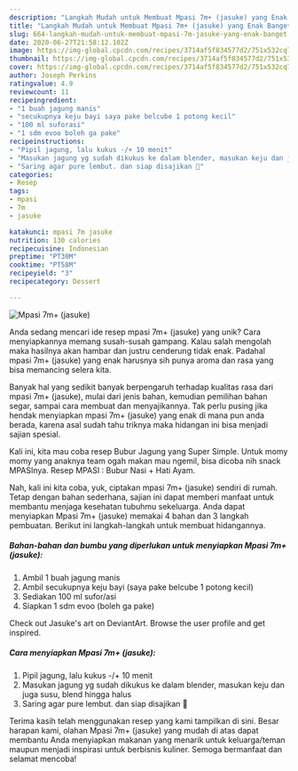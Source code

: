 ```yaml
---
description: "Langkah Mudah untuk Membuat Mpasi 7m+ (jasuke) yang Enak Banget"
title: "Langkah Mudah untuk Membuat Mpasi 7m+ (jasuke) yang Enak Banget"
slug: 664-langkah-mudah-untuk-membuat-mpasi-7m-jasuke-yang-enak-banget
date: 2020-06-27T21:58:12.102Z
image: https://img-global.cpcdn.com/recipes/3714af5f834577d2/751x532cq70/mpasi-7m-jasuke-foto-resep-utama.jpg
thumbnail: https://img-global.cpcdn.com/recipes/3714af5f834577d2/751x532cq70/mpasi-7m-jasuke-foto-resep-utama.jpg
cover: https://img-global.cpcdn.com/recipes/3714af5f834577d2/751x532cq70/mpasi-7m-jasuke-foto-resep-utama.jpg
author: Joseph Perkins
ratingvalue: 4.9
reviewcount: 11
recipeingredient:
- "1 buah jagung manis"
- "secukupnya keju bayi saya pake belcube 1 potong kecil"
- "100 ml suforasi"
- "1 sdm evoo boleh ga pake"
recipeinstructions:
- "Pipil jagung, lalu kukus -/+ 10 menit"
- "Masukan jagung yg sudah dikukus ke dalam blender, masukan keju dan juga susu, blend hingga halus"
- "Saring agar pure lembut. dan siap disajikan 🤗"
categories:
- Resep
tags:
- mpasi
- 7m
- jasuke

katakunci: mpasi 7m jasuke 
nutrition: 130 calories
recipecuisine: Indonesian
preptime: "PT30M"
cooktime: "PT58M"
recipeyield: "3"
recipecategory: Dessert

---
```



![Mpasi 7m+ (jasuke)](https://img-global.cpcdn.com/recipes/3714af5f834577d2/751x532cq70/mpasi-7m-jasuke-foto-resep-utama.jpg)

Anda sedang mencari ide resep mpasi 7m+ (jasuke) yang unik? Cara menyiapkannya memang susah-susah gampang. Kalau salah mengolah maka hasilnya akan hambar dan justru cenderung tidak enak. Padahal mpasi 7m+ (jasuke) yang enak harusnya sih punya aroma dan rasa yang bisa memancing selera kita.

Banyak hal yang sedikit banyak berpengaruh terhadap kualitas rasa dari mpasi 7m+ (jasuke), mulai dari jenis bahan, kemudian pemilihan bahan segar, sampai cara membuat dan menyajikannya. Tak perlu pusing jika hendak menyiapkan mpasi 7m+ (jasuke) yang enak di mana pun anda berada, karena asal sudah tahu triknya maka hidangan ini bisa menjadi sajian spesial.

Kali ini, kita mau coba resep Bubur Jagung yang Super Simple. Untuk momy momy yang anaknya team ogah makan mau ngemil, bisa dicoba nih snack MPASInya. Resep MPASI : Bubur Nasi + Hati Ayam.


Nah, kali ini kita coba, yuk, ciptakan mpasi 7m+ (jasuke) sendiri di rumah. Tetap dengan bahan sederhana, sajian ini dapat memberi manfaat untuk membantu menjaga kesehatan tubuhmu sekeluarga. Anda dapat menyiapkan Mpasi 7m+ (jasuke) memakai 4 bahan dan 3 langkah pembuatan. Berikut ini langkah-langkah untuk membuat hidangannya.

<!--inarticleads1-->

##### Bahan-bahan dan bumbu yang diperlukan untuk menyiapkan Mpasi 7m+ (jasuke):

1. Ambil 1 buah jagung manis
1. Ambil secukupnya keju bayi (saya pake belcube 1 potong kecil)
1. Sediakan 100 ml sufor/asi
1. Siapkan 1 sdm evoo (boleh ga pake)


Check out Jasuke&#39;s art on DeviantArt. Browse the user profile and get inspired. 

<!--inarticleads2-->

##### Cara menyiapkan Mpasi 7m+ (jasuke):

1. Pipil jagung, lalu kukus -/+ 10 menit
1. Masukan jagung yg sudah dikukus ke dalam blender, masukan keju dan juga susu, blend hingga halus
1. Saring agar pure lembut. dan siap disajikan 🤗




Terima kasih telah menggunakan resep yang kami tampilkan di sini. Besar harapan kami, olahan Mpasi 7m+ (jasuke) yang mudah di atas dapat membantu Anda menyiapkan makanan yang menarik untuk keluarga/teman maupun menjadi inspirasi untuk berbisnis kuliner. Semoga bermanfaat dan selamat mencoba!
